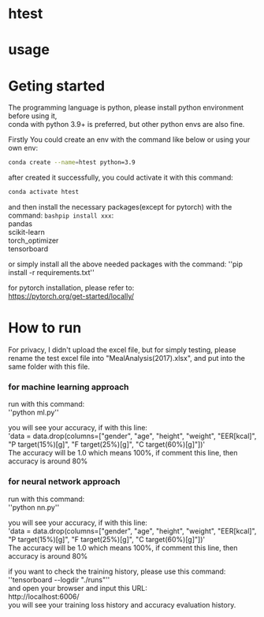 # htest

# usage

# Geting started  
The programming language is python, please install python environment before using it,  
conda with python 3.9+ is preferred, but other python envs are also fine.  

Firstly You could create an env with the command like below or using your own env:  
```bash 
conda create --name=htest python=3.9   
```

after created it successfully, you could activate it with this command:  
```bash
conda activate htest
```

and then install the necessary packages(except for pytorch) with the command: ```bashpip install xxx```:   
pandas  
scikit-learn  
torch_optimizer  
tensorboard  

or simply install all the above needed packages with the command: ''pip install -r requirements.txt''   

for pytorch installation, please refer to:  
https://pytorch.org/get-started/locally/  


# How to run

For privacy, I didn't upload the excel file, but for simply testing, please rename the test excel file into "MealAnalysis(2017).xlsx", and put into the same folder with this file.   

### for machine learning approach  

run with this command:   
''python ml.py''  

you will see your accuracy, if with this line:  
'data = data.drop(columns=["gender", "age", "height", "weight", "EER[kcal]", "P target(15%)[g]", "F target(25%)[g]", "C target(60%)[g]"])'  
The accuracy will be 1.0 which means 100%, if comment this line, then accuracy is around 80%    

### for neural network approach  

run with this command:  
''python nn.py''  

you will see your accuracy, if with this line:  
'data = data.drop(columns=["gender", "age", "height", "weight", "EER[kcal]", "P target(15%)[g]", "F target(25%)[g]", "C target(60%)[g]"])'  
The accuracy will be 1.0 which means 100%, if comment this line, then accuracy is around 80%   

if you want to check the training history, please use this command:  
''tensorboard --logdir "./runs"''  
and open your browser and input this URL:    
http://localhost:6006/  
you will see your training loss history and accuracy evaluation history.  







